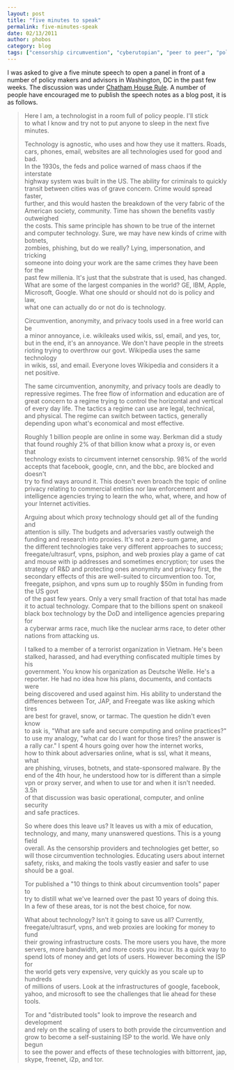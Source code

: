 ```yaml
---
layout: post
title: "five minutes to speak"
permalink: five-minutes-speak
date: 02/13/2011
author: phobos
category: blog
tags: ["censorship circumvention", "cyberutopian", "peer to peer", "policy", "policy makers", "technology"]
---
```


I was asked to give a five minute speech to open a panel in front of a number of policy makers and advisors in Washington, DC in the past few weeks. The discussion was under [Chatham House Rule](https://secure.wikimedia.org/wikipedia/en/wiki/Chatham_House_Rule). A number of people have encouraged me to publish the speech notes as a blog post, it is as follows.

> Here I am, a technologist in a room full of policy people. I'll stick  
> to what I know and try not to put anyone to sleep in the next five  
> minutes.
> 
> Technology is agnostic, who uses and how they use it matters. Roads,  
> cars, phones, email, websites are all technologies used for good and bad.  
> In the 1930s, the feds and police warned of mass chaos if the interstate  
> highway system was built in the US. The ability for criminals to quickly  
> transit between cities was of grave concern. Crime would spread faster,  
> further, and this would hasten the breakdown of the very fabric of the  
> American society, community. Time has shown the benefits vastly outweighed  
> the costs. This same principle has shown to be true of the internet  
> and computer technology. Sure, we may have new kinds of crime with botnets,  
> zombies, phishing, but do we really? Lying, impersonation, and tricking  
> someone into doing your work are the same crimes they have been for the  
> past few millenia. It's just that the substrate that is used, has changed.  
> What are some of the largest companies in the world? GE, IBM, Apple,  
> Microsoft, Google. What one should or should not do is policy and law,  
> what one can actually do or not do is technology.
> 
> Circumvention, anonymity, and privacy tools used in a free world can be  
> a minor annoyance, i.e. wikileaks used wikis, ssl, email, and yes, tor,  
> but in the end, it's an annoyance. We don't have people in the streets  
> rioting trying to overthrow our govt. Wikipedia uses the same technology  
> in wikis, ssl, and email. Everyone loves Wikipedia and considers it a net positive.
> 
> The same circumvention, anonymity, and privacy tools are deadly to  
> repressive regimes. The free flow of information and education are of  
> great concern to a regime trying to control the horizontal and vertical  
> of every day life. The tactics a regime can use are legal, technical,  
> and physical. The regime can switch between tactics, generally  
> depending upon what's economical and most effective.
> 
> Roughly 1 billion people are online in some way. Berkman did a study  
> that found roughly 2% of that billion know what a proxy is, or even that  
> technology exists to circumvent internet censorship. 98% of the world  
> accepts that facebook, google, cnn, and the bbc, are blocked and doesn't  
> try to find ways around it. This doesn't even broach the topic of online  
> privacy relating to commercial entities nor law enforcement and  
> intelligence agencies trying to learn the who, what, where, and how of your Internet activities.
> 
> Arguing about which proxy technology should get all of the funding and  
> attention is silly. The budgets and adversaries vastly outweigh the  
> funding and research into proxies. It's not a zero-sum game, and  
> the different technologies take very different approaches to success;  
> freegate/ultrasurf, vpns, psiphon, and web proxies play a game of cat  
> and mouse with ip addresses and sometimes encryption; tor uses the  
> strategy of R&D and protecting ones anonymity and privacy first, the  
> secondary effects of this are well-suited to circumvention too. Tor,  
> freegate, psiphon, and vpns sum up to roughly $50m in funding from the US govt  
> of the past few years. Only a very small fraction of that total has made it to actual technology. Compare that to the billions spent on snakeoil  
> black box technology by the DoD and intelligence agencies preparing for  
> a cyberwar arms race, much like the nuclear arms race, to deter other  
> nations from attacking us.
> 
> I talked to a member of a terrorist organization in Vietnam. He's been  
> stalked, harassed, and had everything confiscated multiple times by his  
> government. You know his organization as Deutsche Welle. He's a  
> reporter. He had no idea how his plans, documents, and contacts were  
> being discovered and used against him. His ability to understand the  
> differences between Tor, JAP, and Freegate was like asking which tires  
> are best for gravel, snow, or tarmac. The question he didn't even know  
> to ask is, "What are safe and secure computing and online practices?"  
> to use my analogy, "what car do I want for those tires? the answer is  
> a rally car." I spent 4 hours going over how the internet works,  
> how to think about adversaries online, what is ssl, what it means, what  
> are phishing, viruses, botnets, and state-sponsored malware. By the  
> end of the 4th hour, he understood how tor is different than a simple  
> vpn or proxy server, and when to use tor and when it isn't needed. 3.5h  
> of that discussion was basic operational, computer, and online security  
> and safe practices.
> 
> So where does this leave us? It leaves us with a mix of education,  
> technology, and many, many unanswered questions. This is a young field  
> overall. As the censorship providers and technologies get better, so  
> will those circumvention technologies. Educating users about internet  
> safety, risks, and making the tools vastly easier and safer to use  
> should be a goal.
> 
> Tor published a "10 things to think about circumvention tools" paper to  
> try to distill what we've learned over the past 10 years of doing this.  
> In a few of these areas, tor is not the best choice, for now.
> 
> What about technology? Isn't it going to save us all? Currently,  
> freegate/ultrasurf, vpns, and web proxies are looking for money to fund  
> their growing infrastructure costs. The more users you have, the more  
> servers, more bandwidth, and more costs you incur. Its a quick way to  
> spend lots of money and get lots of users. However becoming the ISP for  
> the world gets very expensive, very quickly as you scale up to hundreds  
> of millions of users. Look at the infrastructures of google, facebook,  
> yahoo, and microsoft to see the challenges that lie ahead for these tools.
> 
> Tor and "distributed tools" look to improve the research and development  
> and rely on the scaling of users to both provide the circumvention and  
> grow to become a self-sustaining ISP to the world. We have only begun  
> to see the power and effects of these technologies with bittorrent, jap,  
> skype, freenet, i2p, and tor.

